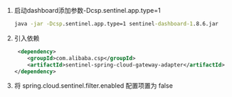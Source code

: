 1. 启动dashboard添加参数-Dcsp.sentinel.app.type=1
    ```cmd
    java -jar -Dcsp.sentinel.app.type=1 sentinel-dashboard-1.8.6.jar
    ```
2. 引入依赖
    ```xml
     <dependency>
        <groupId>com.alibaba.csp</groupId>
        <artifactId>sentinel-spring-cloud-gateway-adapter</artifactId>
    </dependency>
    ```
3. 将 spring.cloud.sentinel.filter.enabled 配置项置为 false